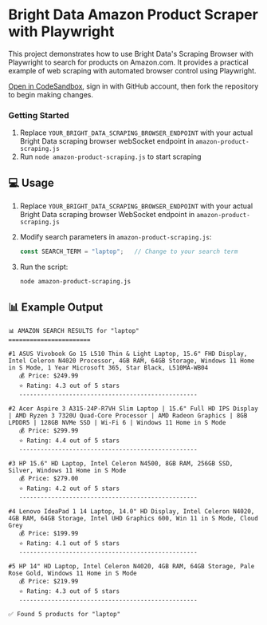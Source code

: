 # Bright Data Amazon Product Scraper with Playwright

This project demonstrates how to use Bright Data's Scraping Browser with Playwright to search for products on Amazon.com. It provides a practical example of web scraping with automated browser control using Playwright.

<a href="https://codesandbox.io/p/devbox/github/luminati-io/bright-data-scraping-browser-nodejs-project?file=%2Famazon-product-scraping.js" target="_blank" rel="noopener">Open in CodeSandbox</a>, sign in with GitHub account, then fork the repository to begin making changes.

### Getting Started

1. Replace `YOUR_BRIGHT_DATA_SCRAPING_BROWSER_ENDPOINT` with your actual Bright Data scraping browser webSocket endpoint in `amazon-product-scraping.js`
2. Run `node amazon-product-scraping.js` to start scraping


## 💻 Usage

1. Replace `YOUR_BRIGHT_DATA_SCRAPING_BROWSER_ENDPOINT` with your actual Bright Data scraping browser WebSocket endpoint in `amazon-product-scraping.js`

2. Modify search parameters in `amazon-product-scraping.js`:
   ```javascript
   const SEARCH_TERM = "laptop";   // Change to your search term
   ```

3. Run the script:
   ```bash
   node amazon-product-scraping.js
   ```

## 📊 Example Output

```
📊 AMAZON SEARCH RESULTS for "laptop"
=======================

#1 ASUS Vivobook Go 15 L510 Thin & Light Laptop, 15.6" FHD Display, Intel Celeron N4020 Processor, 4GB RAM, 64GB Storage, Windows 11 Home in S Mode, 1 Year Microsoft 365, Star Black, L510MA-WB04
   💰 Price: $249.99
   ⭐ Rating: 4.3 out of 5 stars
   --------------------------------------------------

#2 Acer Aspire 3 A315-24P-R7VH Slim Laptop | 15.6" Full HD IPS Display | AMD Ryzen 3 7320U Quad-Core Processor | AMD Radeon Graphics | 8GB LPDDR5 | 128GB NVMe SSD | Wi-Fi 6 | Windows 11 Home in S Mode
   💰 Price: $299.99
   ⭐ Rating: 4.4 out of 5 stars
   --------------------------------------------------

#3 HP 15.6" HD Laptop, Intel Celeron N4500, 8GB RAM, 256GB SSD, Silver, Windows 11 Home in S Mode
   💰 Price: $279.00
   ⭐ Rating: 4.2 out of 5 stars
   --------------------------------------------------

#4 Lenovo IdeaPad 1 14 Laptop, 14.0" HD Display, Intel Celeron N4020, 4GB RAM, 64GB Storage, Intel UHD Graphics 600, Win 11 in S Mode, Cloud Grey
   💰 Price: $199.99
   ⭐ Rating: 4.1 out of 5 stars
   --------------------------------------------------

#5 HP 14" HD Laptop, Intel Celeron N4020, 4GB RAM, 64GB Storage, Pale Rose Gold, Windows 11 Home in S Mode
   💰 Price: $219.99
   ⭐ Rating: 4.3 out of 5 stars
   --------------------------------------------------

✅ Found 5 products for "laptop"
```